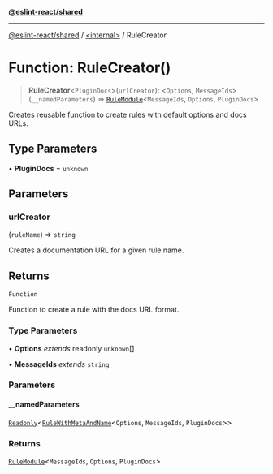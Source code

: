 [**@eslint-react/shared**](../../README.md)

***

[@eslint-react/shared](../../README.md) / [\<internal\>](../README.md) / RuleCreator

# Function: RuleCreator()

> **RuleCreator**\<`PluginDocs`\>(`urlCreator`): \<`Options`, `MessageIds`\>(`__namedParameters`) => [`RuleModule`](../interfaces/RuleModule.md)\<`MessageIds`, `Options`, `PluginDocs`\>

Creates reusable function to create rules with default options and docs URLs.

## Type Parameters

• **PluginDocs** = `unknown`

## Parameters

### urlCreator

(`ruleName`) => `string`

Creates a documentation URL for a given rule name.

## Returns

`Function`

Function to create a rule with the docs URL format.

### Type Parameters

• **Options** *extends* readonly `unknown`[]

• **MessageIds** *extends* `string`

### Parameters

#### \_\_namedParameters

[`Readonly`](../type-aliases/Readonly.md)\<[`RuleWithMetaAndName`](../interfaces/RuleWithMetaAndName.md)\<`Options`, `MessageIds`, `PluginDocs`\>\>

### Returns

[`RuleModule`](../interfaces/RuleModule.md)\<`MessageIds`, `Options`, `PluginDocs`\>
